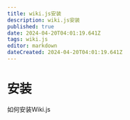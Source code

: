 ```yaml
---
title: wiki.js安装
description: wiki.js安装
published: true
date: 2024-04-20T04:01:19.641Z
tags: wiki.js
editor: markdown
dateCreated: 2024-04-20T04:01:19.641Z
---
```


# 安装
如何安装Wiki.js

